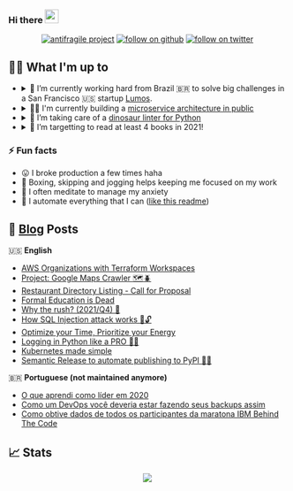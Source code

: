 ### Hi there <img src="https://media.giphy.com/media/hvRJCLFzcasrR4ia7z/giphy.gif" width="25px">

<p align="center">
<a href="https://guicommits.com/antifragile-dev-1-restaurant-directory-listing-proposal/"><img alt="antifragile project" src="https://img.shields.io/badge/%F0%9F%A7%91%E2%80%8D%F0%9F%92%BB-antifragile--dev-green"></a>
<a href="#"><img alt="follow on github" src="https://img.shields.io/github/followers/guilatrova?style=social"/></a>
<a href="https://twitter.com/intent/user?screen_name=guilatrova"><img alt="follow on twitter" src="https://img.shields.io/twitter/follow/guilatrova?style=social"/></a>
</p>

## 🧑‍💻 What I'm up to

- <details>
   <summary>🎯 I’m currently working hard from Brazil 🇧🇷 to solve big challenges in a San Francisco 🇺🇸 startup <a href="https://lumosidentity.com/">Lumos</a>.   </summary>

   <h2>🎊 We're hiring</h2>

   🚀 **Do you want to make the difference in an early stage startup working from anywhere?**

   📨 Send an email to `gui AT lumosidentity.com` and let's chat.

  </details>

- <details>
  <summary>
   👷‍♂️ I'm currently building a <a href="https://guicommits.com/series/antifragile-dev/">microservice architecture in public</a>
  </summary>

   <p align="center">
      <img src="https://github-readme-stats.vercel.app/api/pin/?username=guilatrova&repo=gmaps-crawler&theme=merko" />
      <img src="https://github-readme-stats.vercel.app/api/pin/?username=guilatrova&repo=restaurant-directory-listing-infra&theme=merko" />
   </p>

  </details>

- <details>
  <summary>
  🦖 I’m taking care of a <a href="https://guicommits.com/project-tryceratops/">dinosaur linter for Python</a>
  </summary>

   <p align="center">
      <img src="https://github-readme-stats.vercel.app/api/pin/?username=guilatrova&repo=tryceratops&theme=merko" />
   </p>

  </details>

- <details>
  <summary>🌱 I’m targetting to read at least 4 books in 2021!</summary>

   - [x] The Lean Startup
   - [x] Show your work
   - [x] Atomic Habits
   - [ ] Antifragile ⏸
   - [ ] What Has Government Done to Our Money? 👈
   </details>

### ⚡ Fun facts

- 😛 I broke production a few times haha
- 🥊 Boxing, skipping and jogging helps keeping me focused on my work
- 🧘 I often meditate to manage my anxiety
- 🤖 I automate everything that I can ([like this readme](https://github.com/guilatrova/guilatrova))


## 📝 [Blog](https://guicommits.com) Posts

🇺🇸 **English**
<!-- PERSONAL_BLOG:START -->
- [AWS Organizations with Terraform Workspaces](https://guicommits.com/why-use-aws-organizations-with-terraform/)
- [Project: Google Maps Crawler 🗺🪲](https://guicommits.com/selenium-example-with-python-gmaps/)
- [Restaurant Directory Listing - Call for Proposal](https://guicommits.com/antifragile-dev-1-restaurant-directory-listing-proposal/)
- [Formal Education is Dead](https://guicommits.com/formal-education-is-dead/)
- [Why the rush? &lpar;2021/Q4&rpar; 🎢](https://guicommits.com/why-the-rush-2021-q4/)
- [How SQL Injection attack works 💉🔓](https://guicommits.com/how-sql-injection-attack-works-with-examples/)
- [Optimize your Time, Prioritize your Energy](https://guicommits.com/optimize-your-time-prioritize-your-energy/)
- [Logging in Python like a PRO 🐍🌴](https://guicommits.com/how-to-log-in-python-like-a-pro/)
- [Kubernetes made simple](https://guicommits.com/kubernetes-tutorial-for-dummies/)
- [Semantic Release to automate publishing to PyPI 🚀🐍](https://guicommits.com/semantic-release-to-automate-versioning-and-publishing-to-pypi-with-github-actions/)
<!-- PERSONAL_BLOG:END -->

🇧🇷 **Portuguese (not maintained anymore)**
<!-- MEDIUM-BR:START -->
- [O que aprendi como líder em 2020](https://guilatrova.medium.com/o-que-aprendi-como-l%C3%ADder-em-2020-39b125f7176b?source=rss-d7e46d8b9f7b------2)
- [Como um DevOps você deveria estar fazendo seus backups assim](https://guilatrova.medium.com/como-um-devops-voc%C3%AA-deveria-estar-fazendo-seus-backups-assim-517ad7c1b3c6?source=rss-d7e46d8b9f7b------2)
- [Como obtive dados de todos os participantes da maratona IBM Behind The Code](https://guilatrova.medium.com/como-obtive-dados-de-todos-os-participantes-da-maratona-ibm-behind-the-code-fd2038f5a187?source=rss-d7e46d8b9f7b------2)
<!-- MEDIUM-BR:END -->

## 📈 Stats

<p align="center">

<img src="https://github-readme-stats.vercel.app/api?username=guilatrova&show_icons=true&theme=merko" />

</p>

